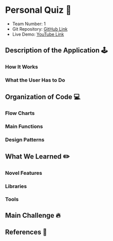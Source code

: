# Personal Quiz 🙂

- Team Number: 1
- Git Repository: [GitHub Link](https://github.com/yumin-jung/ID311-Final-Project)
- Live Demo: [YouTube Link](https://www.youtube.com/)

## Description of the Application 🕹
### How It Works
### What the User Has to Do

## Organization of Code 💻
### Flow Charts
### Main Functions
### Design Patterns

## What We Learned ✏️
### Novel Features
### Libraries
### Tools

## Main Challenge 🔥

## References 🌿
